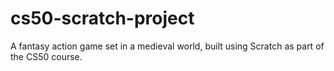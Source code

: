 # cs50-scratch-project
A fantasy action game set in a medieval world, built using Scratch as part of the CS50 course.
